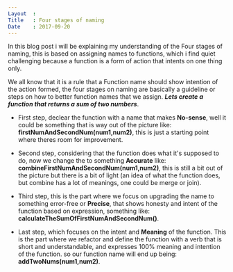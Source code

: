 ```yaml
---
Layout  :
Title   : Four stages of naming
Date    : 2017-09-20
---
```



In this blog post i will be explaining my understanding of the Four stages of naming, this is based on assigning names to functions, which i find quiet challenging because a function is a form of action that intents on one thing only.


We all know that it is a rule that a Function name should show intention of the action formed, the four stages on naming are basically a guideline or steps on how to better function names that we assign. ***Lets create a function that returns a sum of two numbers***.
- First step, declear the function with a name that makes **No-sense**, well it could be something that is way out of the        picture like: **firstNumAndSecondNum(num1,num2)**, this is just a starting point where theres room for improvement.

- Second step, considering that the function does what it's supposed to do, now we change the to something **Accurate** like:    **combineFirstNumAndSecondNum(num1,num2)**, this is still a bit out of the picture but there is a bit of light (an idea of what    the function does, but combine has a lot of meanings, one could be merge or join).

- Third step, this is the part where we focus on upgrading the name to something error-free or **Precise**, that shows honesty   and intent of the function based on expression, something like: **calculateTheSumOfFirstNumAndSecondNum()**.

- Last step, which focuses on the intent and **Meaning** of the function. This is the part where we refactor and define the      function with a verb that is short and understandable, and expresses 100% meaning and intention of the function. so our function name will end up being: **addTwoNums(num1,num2)**.




